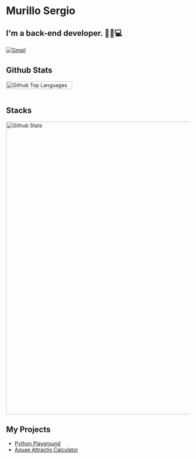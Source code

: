 # Murillo Sergio   
## I'm a back-end developer. 👨‍💻💻
  
<a href='mailto:murillosnds@gmail.com' target="_blank">
<img alt='Gmail' src='https://img.shields.io/badge/EMAIL-100000?style=for-the-badge&logo=&logoColor=white&labelColor=black&color=black' style="margin-bottom: 5px;" />
</a>
    
## Github Stats  
<div style="display: flex; flex-direction: row; justify-content: space-between; align-items: center;">
  <img src="https://github-readme-stats.vercel.app/api/top-langs/?username=murillosnds&hide_border=true&layout=compact&theme=react" alt="Github Top Languages" width="60%">
</div>

<br/>

## Stacks
<div style="display: flex;
  flex-direction: row;
  justify-content: space-between;
  align-items: center;">
  
<img src="https://skillicons.dev/icons?i=py,flask,mysql,nodejs,django,html,css,js,git&theme=dark" alt="Github Stats" width="800px" />

</div>


## My Projects 

- [Python Playground](https://github.com/murillosnds/python-playground)
- [Aquae Attractio Calculator](https://github.com/murillosnds/Aquae-Attractio-Calculator)


  

<br/>  


  

<br/>  


<br />
